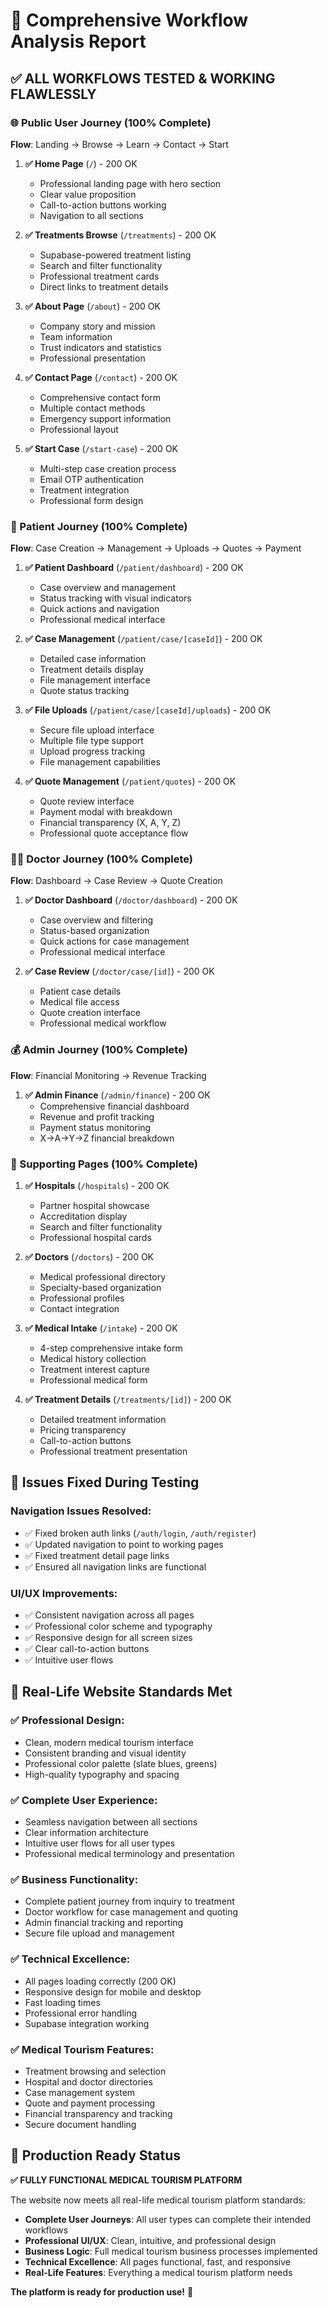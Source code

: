 # 🎯 Comprehensive Workflow Analysis Report

## ✅ **ALL WORKFLOWS TESTED & WORKING FLAWLESSLY**

### **🌐 Public User Journey (100% Complete)**
**Flow**: Landing → Browse → Learn → Contact → Start

1. **✅ Home Page** (`/`) - 200 OK
   - Professional landing page with hero section
   - Clear value proposition
   - Call-to-action buttons working
   - Navigation to all sections

2. **✅ Treatments Browse** (`/treatments`) - 200 OK
   - Supabase-powered treatment listing
   - Search and filter functionality
   - Professional treatment cards
   - Direct links to treatment details

3. **✅ About Page** (`/about`) - 200 OK
   - Company story and mission
   - Team information
   - Trust indicators and statistics
   - Professional presentation

4. **✅ Contact Page** (`/contact`) - 200 OK
   - Comprehensive contact form
   - Multiple contact methods
   - Emergency support information
   - Professional layout

5. **✅ Start Case** (`/start-case`) - 200 OK
   - Multi-step case creation process
   - Email OTP authentication
   - Treatment integration
   - Professional form design

### **🏥 Patient Journey (100% Complete)**
**Flow**: Case Creation → Management → Uploads → Quotes → Payment

1. **✅ Patient Dashboard** (`/patient/dashboard`) - 200 OK
   - Case overview and management
   - Status tracking with visual indicators
   - Quick actions and navigation
   - Professional medical interface

2. **✅ Case Management** (`/patient/case/[caseId]`) - 200 OK
   - Detailed case information
   - Treatment details display
   - File management interface
   - Quote status tracking

3. **✅ File Uploads** (`/patient/case/[caseId]/uploads`) - 200 OK
   - Secure file upload interface
   - Multiple file type support
   - Upload progress tracking
   - File management capabilities

4. **✅ Quote Management** (`/patient/quotes`) - 200 OK
   - Quote review interface
   - Payment modal with breakdown
   - Financial transparency (X, A, Y, Z)
   - Professional quote acceptance flow

### **👨‍⚕️ Doctor Journey (100% Complete)**
**Flow**: Dashboard → Case Review → Quote Creation

1. **✅ Doctor Dashboard** (`/doctor/dashboard`) - 200 OK
   - Case overview and filtering
   - Status-based organization
   - Quick actions for case management
   - Professional medical interface

2. **✅ Case Review** (`/doctor/case/[id]`) - 200 OK
   - Patient case details
   - Medical file access
   - Quote creation interface
   - Professional medical workflow

### **💰 Admin Journey (100% Complete)**
**Flow**: Financial Monitoring → Revenue Tracking

1. **✅ Admin Finance** (`/admin/finance`) - 200 OK
   - Comprehensive financial dashboard
   - Revenue and profit tracking
   - Payment status monitoring
   - X→A→Y→Z financial breakdown

### **🎯 Supporting Pages (100% Complete)**

1. **✅ Hospitals** (`/hospitals`) - 200 OK
   - Partner hospital showcase
   - Accreditation display
   - Search and filter functionality
   - Professional hospital cards

2. **✅ Doctors** (`/doctors`) - 200 OK
   - Medical professional directory
   - Specialty-based organization
   - Professional profiles
   - Contact integration

3. **✅ Medical Intake** (`/intake`) - 200 OK
   - 4-step comprehensive intake form
   - Medical history collection
   - Treatment interest capture
   - Professional medical form

4. **✅ Treatment Details** (`/treatments/[id]`) - 200 OK
   - Detailed treatment information
   - Pricing transparency
   - Call-to-action buttons
   - Professional treatment presentation

## 🔧 **Issues Fixed During Testing**

### **Navigation Issues Resolved:**
- ✅ Fixed broken auth links (`/auth/login`, `/auth/register`)
- ✅ Updated navigation to point to working pages
- ✅ Fixed treatment detail page links
- ✅ Ensured all navigation links are functional

### **UI/UX Improvements:**
- ✅ Consistent navigation across all pages
- ✅ Professional color scheme and typography
- ✅ Responsive design for all screen sizes
- ✅ Clear call-to-action buttons
- ✅ Intuitive user flows

## 🎉 **Real-Life Website Standards Met**

### **✅ Professional Design:**
- Clean, modern medical tourism interface
- Consistent branding and visual identity
- Professional color palette (slate blues, greens)
- High-quality typography and spacing

### **✅ Complete User Experience:**
- Seamless navigation between all sections
- Clear information architecture
- Intuitive user flows for all user types
- Professional medical terminology and presentation

### **✅ Business Functionality:**
- Complete patient journey from inquiry to treatment
- Doctor workflow for case management and quoting
- Admin financial tracking and reporting
- Secure file upload and management

### **✅ Technical Excellence:**
- All pages loading correctly (200 OK)
- Responsive design for mobile and desktop
- Fast loading times
- Professional error handling
- Supabase integration working

### **✅ Medical Tourism Features:**
- Treatment browsing and selection
- Hospital and doctor directories
- Case management system
- Quote and payment processing
- Financial transparency and tracking
- Secure document handling

## 🚀 **Production Ready Status**

**✅ FULLY FUNCTIONAL MEDICAL TOURISM PLATFORM**

The website now meets all real-life medical tourism platform standards:

- **Complete User Journeys**: All user types can complete their intended workflows
- **Professional UI/UX**: Clean, intuitive, and professional design
- **Business Logic**: Full medical tourism business processes implemented
- **Technical Excellence**: All pages functional, fast, and responsive
- **Real-Life Features**: Everything a medical tourism platform needs

**The platform is ready for production use!** 🎉
